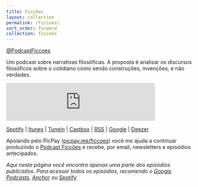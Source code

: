```yaml
---
title: Ficções
layout: collection
permalink: /ficcoes/
sort_order: forward
collection: ficcoes
---
```


<a href="https://twitter.com/PodcastFiccoes" class="btn btn--primary"><i class="fab fa-twitter"></i> @PodcastFiccoes</a>

Um podcast sobre narrativas filosóficas. A proposta é analisar os discursos filosóficos sobre o cotidiano como sendo construções, invenções, e não verdades.

<iframe src="https://anchor.fm/podcastficcoes/embed" height="102px" width="400px" frameborder="0" scrolling="no"></iframe>

[Spotify](https://open.spotify.com/show/1smphr2Sl3kHncMYB984rc?si=Ds7GV4oNQnGxsm-bxYvasA) | [Itunes](https://itunes.apple.com/br/podcast/fic%C3%A7%C3%B5es/id967600465?mt=2) | [TuneIn](https://tunein.com/podcasts/Culture/Fices-p610099/) | [Castbox](https://castbox.fm/channel/id2095392?country=br) | [RSS](https://anchor.fm/s/a9c85b0/podcast/rss) | [Google](https://podcasts.google.com/?feed=aHR0cHM6Ly9hbmNob3IuZm0vcy9hOWM4NWIwL3BvZGNhc3QvcnNz) | [Deezer](https://www.deezer.com/br/show/427722)

Apoiando pelo PicPay (<a href="https://picpay.me/ficcoes" target="_blank">picpay.me/ficcoes</a>) você me ajuda a continuar produzindo o [Podcast Ficções](https://open.spotify.com/show/1smphr2Sl3kHncMYB984rc?si=Ds7GV4oNQnGxsm-bxYvasA) e recebe, por email, newsletters e episódios antecipados.

*Aqui nesta página você encontra apenas uma parte dos episódios publicados. Para acessar todos os episódios, recomendo o [Google Podcasts](https://podcasts.google.com/?feed=aHR0cHM6Ly9hbmNob3IuZm0vcy9hOWM4NWIwL3BvZGNhc3QvcnNz), [Anchor](https://anchor.fm/podcastficcoes) ou [Spotify](https://open.spotify.com/show/1smphr2Sl3kHncMYB984rc?si=Ds7GV4oNQnGxsm-bxYvasA).*
